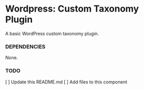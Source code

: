 # Wordpress: Custom Taxonomy Plugin
A basic WordPress custom taxonomy plugin.

### DEPENDENCIES
None.

### TODO
[ ] Update this README.md
[ ] Add files to this component
